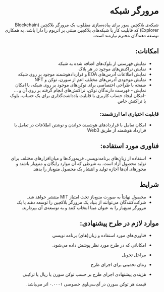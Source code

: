 <div dir="rtl">

# مرورگر شبکه

شبکه‌ی بلاکچین سور برای پیاده‌سازی مطلوب یک مرورگر بلاکچین (Blockchain Explorer) که قابلیت کار با شبکه‌های بلاکچین مبتنی بر اتریوم را دارا باشد، به همکاری توسعه دهندگان محترم نیازمند است.
  

  
## امکانات:

- نمایش فهرستی از بلوک‌های اضافه شده به شبکه
- نمایش تراکنش‌های موجود در هر بلاک
- نمایش اطلاعات آدرس‌های EOA‌ و قراردادهوشمند موجود بر روی شبکه
- نمایش موجودی آدرس‌های مختلف اعم از سورن، توکن و NFT
- صفحه با طراحی اختصاصی برای توکن‌های موجود بر روی شبکه، با امکان نمایش - فهرست دارندگان توکن، تراکنش‌های انجام گرفته بر روی آن و ...
-امکان ایجاد حساب کاربری با قابلیت یادداشت‌گذاری برای یک حساب، بلوک یا تراکنش خاص

### قابلیت اختیاری اما ارزشمند:

- امکان تعامل با قراردادهای هوشمند،خواندن و نوشتن اطلاعات در تعامل با قرارداد هوشمند از طریق Web3

## فناوری مورد استفاده:
- استفاده از زبان‌های برنامه‌نویسی،  فریمورک‌ها و میان‌افزارهای مختلف برای تولید محصول آزاد است. به شرطی که آن موارد رایگان و منبع‌باز باشند و مجوزهای آن‌ها اجازه تولید و انتشار یک محصول منبع‌باز را بدهد.

## شرایط
- محصول نهایتاً به صورت منبع‌باز تحت امتیاز MIT منتشر خواهد شد.
- شرکت‌کنندگان می‌توانند از بنیاد یک مرورگر بلاکچین را توسعه دهند یا یک مرورگر منبع‌باز را به عنوان مبنا انتخاب کنند و به توسعه‌ی آن بپردازند.

## موارد لازم در طرح پیشنهادی:
- فناوری‌های مورد استفاده و زبان(های) برنامه نویسی
- امکاناتی که در طرح مورد نظر پوشش داده می‌شود.
- مراحل تحویل
- زمان تخمینی برای اجرای طرح
- هزینه‌ی پیشنهادی اجرای طرح بر حسب توکن سورن یا ریال یا ترکیبی

  قیمت هر توکن سورن در آی‌سی‌اوی خصوصی ۰.۰۰۰۱ اتر می‌باشد.
 
</div>
